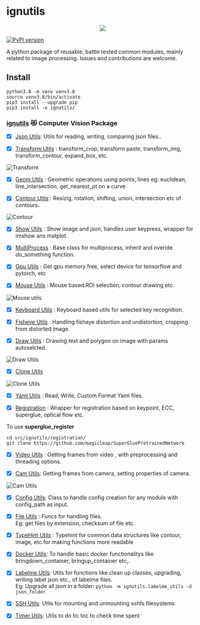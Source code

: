 # ignutils
<div align="center">
  <img src="ignitarium-logo.png">
</div>

[![PyPI version](https://badge.fury.io/py/ignutils.svg)](https://badge.fury.io/py/ignutils)

A python package of reusable, battle tested common modules, mainly related to image processing. Issues and contributions are welcome.

## Install

`python3.8 -m venv venv3.8`\
`source venv3.8/bin/activate`\
`pip3 install --upgrade pip`\
`pip3 install -e ignutils/`

### [ignutils](ignutils)  :heart_eyes_cat: Computer Vision Package

- [x] [Json Utils](ignutils/ignutils/json_utils.py): Utils for reading, writing, comparing json files..

- [x] [Transform Utils](ignutils/ignutils/transform_utils.py) : transform_crop, transform paste, transform_img, transform_contour, expand_box, etc.

![Transform](samples/ppt_images/tansform_utils.jpg)

- [x] [Geom Utils](ignutils/ignutils/geom_utils.py) : Geometric operations using points, lines eg: euclidean, line_intersection, get_nearest_pt on a curve.

- [x] [Contour Utils](ignutils/ignutils/contour_utils.py)  : Resizig, rotation, shifting, union, intersection etc of contours.

![Contour](samples/ppt_images/contour_utils.jpg)

- [x] [Show Utils](ignutils/ignutils/show_utils.py) : Show image and json, handles user keypress, wrapper for imshow ans matplot.

- [x] [MultiProcess](ignutils/ignutils/multi_process_utils.py) : Base class for multiprocess, inherit and overide do_something function.

- [x] [Gpu Utils](cvutils/cvutils/gpu_utils.py) : Get gpu memory free, select device for tensorflow and pytorch, etc

- [x] [Mouse Utils](ignutils/ignutils/mouse_utils.py) : Mouse based ROI selection, contour drawing etc.
  
![Mouse utils](samples/ppt_images/mouse_utils.jpg)

- [x] [Keyboard Utils](cvutils/cvutils/keyboard_utils.py) : Keyboard based utils for selected key recognition.

- [x] [Fisheye Utils](ignutils/ignutils/fisheye_utils.py)  : Handling fisheye distortion and undistortion, cropping from distorted image.

- [x] [Draw Utils](ignutils/ignutils/draw_utils.py)     : Drawing text and polygon on image with params autoselcted.

![Draw Utils](samples/ppt_images/draw_utils.jpg)

- [x] [Clone Utils](ignutils/ignutils/clone_utils.py)

![Clone Utils](samples/ppt_images/sample_clone_utils.jpg)

- [x] [Yaml Utils](ignutils/ignutils/yaml_utils.py) : Read, Write, Custom Format Yaml files.

- [x] [Registration](cvutils/cvutils/registration/)   : Wrapper for registration based on keypoint, ECC, superglue, optical flow etc.

To use **superglue_register**

```
cd src/ignutils/registration/
git clone https://github.com/magicleap/SuperGluePretrainedNetwork
```

- [x] [Video Utils](ignutils/ignutils/video_utils/)    : Getting frames from video , with preprocessing and threading options.

- [x] [Cam Utils](ignutils/ignutils/cam_utils): Getting frames from camera, setting properties of camera.

![Cam Utils](samples/ppt_images/sample_cam_utils.jpg)

- [x] [Config Utils](ignutils/ignutils/config_utils.py): Class to handle config creation for any module with config_path as input.​


- [x] [File Utils](ignutils/ignutils/file_utils.py) : Funcs for handling files.\
Eg: get files by extension, checksum of file etc.

- [x] [TypeHint Utils](ignutils/ignutils/typehint_utils.py) : Typehint for common data structures like contour, image, etc for making functions more readable   

- [x] [Docker Utils](ignutils/ignutils/docker_utils.py): To handle basic docker functionalitys like bringdown_container, bringup_container etc,.

- [x] [Labelme Utils](ignutils/ignutils/labelme_utils.py): Utils for functions like clean up classes, upgrading, writing label json etc., of labelme files.\
Eg: Upgrade all json in a folder: `python -m ignutils.labelme_utils -d json_folder`

- [x] [SSH Utils](ignutils/ignutils/ssh_utils.py): Utils for mounting and unmounting sshfs filesystems

- [x] [Timer Utils](ignutils/ignutils/timer_utils.py): Utils to do tic toc to check time spent